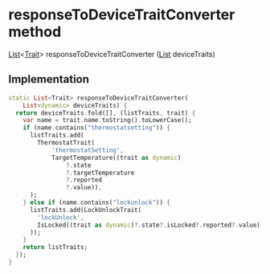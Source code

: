 


# responseToDeviceTraitConverter method








[List](https://api.dart.dev/stable/2.12.3/dart-core/List-class.html)&lt;[Trait](../../package-yonomi_sdk_dart_repository_devices_devices_repository/Trait-class.md)> responseToDeviceTraitConverter
([List](https://api.dart.dev/stable/2.12.3/dart-core/List-class.html) deviceTraits)








## Implementation

```dart
static List<Trait> responseToDeviceTraitConverter(
    List<dynamic> deviceTraits) {
  return deviceTraits.fold([], (listTraits, trait) {
    var name = trait.name.toString().toLowerCase();
    if (name.contains("thermostatsetting")) {
      listTraits.add(
        ThermostatTrait(
            'thermostatSetting',
            TargetTemperature((trait as dynamic)
                ?.state
                ?.targetTemperature
                ?.reported
                ?.value)),
      );
    } else if (name.contains("lockunlock")) {
      listTraits.add(LockUnlockTrait(
        'lockUnlock',
        IsLocked((trait as dynamic)?.state?.isLocked?.reported?.value),
      ));
    }
    return listTraits;
  });
}
```







